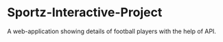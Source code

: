 # Sportz-Interactive-Project
A web-application showing details of football players with the help of API.
